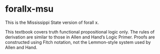 # forallx-msu
This is the Mississippi State version of forall x.

This textbook covers truth functional propositional logic only. The rules of derivation are similar to those in Allen and Hand’s Logic Primer. Proofs
are constructed using Fitch notation, not the Lemmon-style system used by Allen and Hand.
